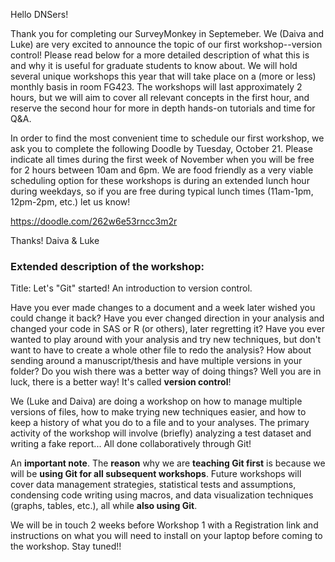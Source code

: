 
Hello DNSers!

Thank you for completing our SurveyMonkey in Septemeber. We (Daiva and Luke) are very excited to announce the topic of our first workshop--version control! Please read below for a more detailed description of what this is and why it is useful for graduate students to know about. We will hold several unique workshops this year that will take place on a (more or less) monthly basis in room FG423. The workshops will last approximately 2 hours, but we will aim to cover all relevant concepts in the first hour, and reserve the second hour for more in depth hands-on tutorials and time for Q&A.

In order to find the most convenient time to schedule our first workshop, we ask you to complete the following Doodle by Tuesday, October 21. Please indicate all times during the first week of November when you will be free for 2 hours between 10am and 6pm. We are food friendly as a very viable scheduling option for these workshops is during an extended lunch hour during weekdays, so if you are free during typical lunch times (11am-1pm, 12pm-2pm, etc.) let us know!

<https://doodle.com/262w6e53rncc3m2r>

Thanks!  Daiva & Luke


### Extended description of the workshop: ###

Title: Let's "Git" started! An introduction to version control.

Have you ever made changes to a document and a week later wished you could change it back? Have you ever changed direction in your analysis and changed your code in SAS or R (or others), later regretting it?  Have you ever wanted to play around with your analysis and try new techniques, but don't want to have to create a whole other file to redo the analysis? How about sending around a manuscript/thesis and have multiple versions in your folder? Do you wish there was a better way of doing things? Well you are in luck, there is a better way! It's called **version control**!

We (Luke and Daiva) are doing a workshop on how to manage multiple versions of files, how to make trying new techniques easier, and how to keep a history of what you do to a file and to your analyses. The primary activity of the workshop will involve (briefly) analyzing a test dataset and writing a fake report... All done collaboratively through Git!

An **important note**. The **reason** why we are **teaching Git first** is because we will be **using Git for all subsequent workshops**. Future workshops will cover data management strategies, statistical tests and assumptions, condensing code writing using macros, and data visualization techniques (graphs, tables, etc.), all while **also using Git**.

We will be in touch 2 weeks before Workshop 1 with a Registration link and instructions on what you will need to install on your laptop before coming to the workshop. Stay tuned!!
